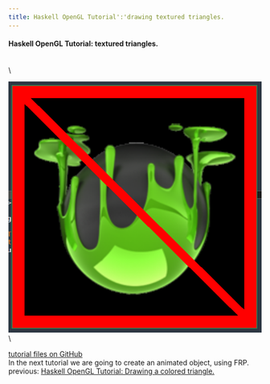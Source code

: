 ```yaml
---
title: Haskell OpenGL Tutorial':'drawing textured triangles.
---
```


#### Haskell OpenGL Tutorial: textured triangles. 
\
\

![](../images/tutorial03.png)
\
\

[tutorial files on GitHub](https://github.com/madjestic/Haskell-OpenGL-Tutorial/tree/master/tutorial03)
\
In the next tutorial we are going to create an animated object, using FRP.
\
previous: [Haskell OpenGL Tutorial: Drawing a colored triangle.](../posts/2015-02-22-haskell-opengl-tutorial-drawing-a-colored-triangle.html)
